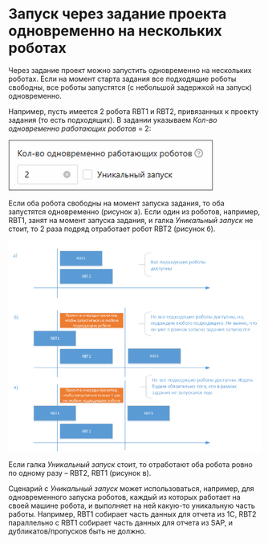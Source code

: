 # Запуск через задание проекта одновременно на нескольких роботах

Через задание проект можно запустить одновременно на нескольких роботах. Если на момент старта задания все подходящие роботы свободны, все роботы запустятся (с небольшой задержкой на запуск) одновременно.

Например, пусть имеется 2 робота RBT1 и RBT2, привязанных к проекту задания (то есть подходящих). В задании указываем *Кол-во одновременно работающих роботов* = 2:

![](../../../orchestrator-new/resources/orchestrator-user/tasks/tasks-multiple-robots-1.PNG)

Если оба робота свободны на момент запуска задания, то оба запустятся одновременно (рисунок a). 
Если один из роботов, например, RBT1, занят на момент запуска задания, и галка *Уникальный запуск* не стоит, то 2 раза подряд отработает робот RBT2 (рисунок б). 

![](../../../orchestrator-new/resources/orchestrator-user/tasks/tasks-multiple-robots-2.PNG)

Если галка *Уникальный запуск* стоит, то отработают оба робота ровно по одному разу – RBT2, RBT1 (рисунок в).

Сценарий с *Уникальный запуск* может использоваться, например, для одновременного запуска роботов, каждый из которых работает на своей машине робота, и выполняет на ней какую-то уникальную часть работы. 
Например, RBT1 собирает часть данных для отчета из 1С, RBT2 параллельно с RBT1 собирает часть данных для отчета из SAP, и дубликатов/пропусков быть не должно.
